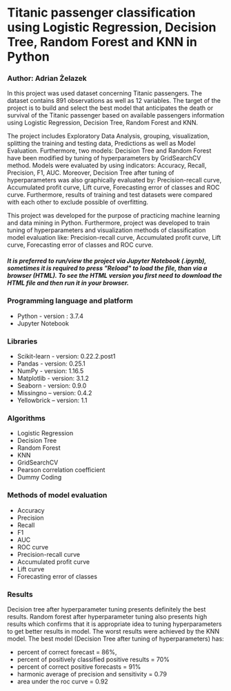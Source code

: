 # Titanic passenger classification using Logistic Regression, Decision Tree, Random Forest and KNN in Python
### Author: Adrian Żelazek

In this project was used dataset concerning Titanic passengers. The dataset contains 891 observations as well as 12 variables. The target of the project is to build and select the best model that anticipates the death or survival of the Titanic passenger based on available passengers information using Logistic Regression, Decision Tree, Random Forest and KNN. 

The project includes Exploratory Data Analysis, grouping, visualization, splitting the training and testing data, Predictions as well as Model Evaluation. Furthermore, two models: Decision Tree and Random Forest have been modified by tuning of hyperparameters by GridSearchCV method. Models were evaluated by using indicators: Accuracy, Recall, Precision, F1, AUC. Moreover, Decision Tree after tuning of hyperparameters was also graphically evaluated by: Precision-recall curve, Accumulated profit curve, Lift curve, Forecasting error of classes and ROC curve. Furthermore, results of training and test datasets were compared with each other to exclude possible of overfitting. 

This project was developed for the purpose of practicing machine learning and data mining in Python. Furthermore, project was developed to train tuning of hyperparameters and visualization methods of classification model evaluation like: Precision-recall curve, Accumulated profit curve, Lift curve, Forecasting error of classes and ROC curve.
##### It is preferred to run/view the project via Jupyter Notebook (.ipynb), sometimes it is required to press "Reload" to load the file, than via a browser (HTML). To see the HTML version you first need to download the HTML file and then run it in your browser.

### Programming language and platform
* Python - version : 3.7.4
* Jupyter Notebook

### Libraries
* Scikit-learn - version: 0.22.2.post1
* Pandas - version: 0.25.1
* NumPy - version: 1.16.5
* Matplotlib - version: 3.1.2
* Seaborn - version: 0.9.0
* Missingno – version: 0.4.2
* Yellowbrick – version: 1.1

### Algorithms
* Logistic Regression
* Decision Tree
* Random Forest
* KNN
* GridSearchCV
* Pearson correlation coefficient
* Dummy Coding

### Methods of model evaluation
* Accuracy 
* Precision 
* Recall 
* F1 
* AUC 
* ROC curve
* Precision-recall curve 
* Accumulated profit curve
* Lift curve
* Forecasting error of classes

### Results
Decision tree after hyperparameter tuning presents definitely the best results. Random forest after hyperparameter tuning also presents high results which confirms that it is appropriate idea to tuning hyperparameters to get better results in model. The worst results were achieved by the KNN model. The best model (Decision Tree after tuning of hyperparameters) has: 
* percent of correct forecast = 86%,
* percent of positively classified positive results = 70%
* percent of correct positive forecasts = 91%
* harmonic average of precision and sensitivity = 0.79
* area under the roc curve = 0.92


